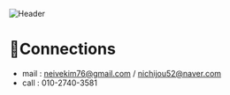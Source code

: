 ![Header](https://github.com/hooniegit/hooniegit/assets/130134750/5977d946-5e06-4852-9139-6caf5a0d06d2)

# 📱Connections
- mail : neivekim76@gmail.com / nichijou52@naver.com
- call : 010-2740-3581
